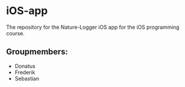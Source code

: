 # iOS-app
The repository for the Nature-Logger iOS app for the iOS programming course.
## Groupmembers:
* Donatus
* Frederik
* Sebastian
